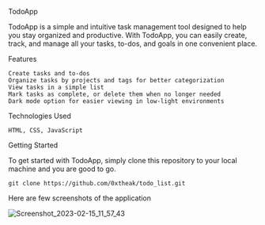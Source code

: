 TodoApp

TodoApp is a simple and intuitive task management tool designed to help you stay organized and productive. With TodoApp, you can easily create, track, and manage all your tasks, to-dos, and goals in one convenient place.

Features

    Create tasks and to-dos
    Organize tasks by projects and tags for better categorization
    View tasks in a simple list 
    Mark tasks as complete, or delete them when no longer needed
    Dark mode option for easier viewing in low-light environments

Technologies Used

    HTML, CSS, JavaScript

Getting Started

To get started with TodoApp, simply clone this repository to your local machine and you are good to go.

    git clone https://github.com/0xtheak/todo_list.git

Here are few screenshots of the application

![Screenshot_2023-02-15_11_57_43](https://user-images.githubusercontent.com/76566840/218964366-f6169d88-33fa-419b-8a43-42ad12288b51.png)
